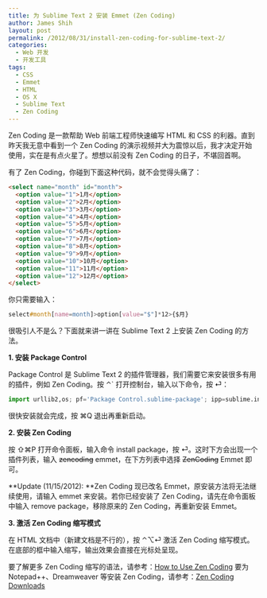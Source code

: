 ```yaml
---
title: 为 Sublime Text 2 安装 Emmet (Zen Coding)
author: James Shih
layout: post
permalink: /2012/08/31/install-zen-coding-for-sublime-text-2/
categories:
  - Web 开发
  - 开发工具
tags:
  - CSS
  - Emmet
  - HTML
  - OS X
  - Sublime Text
  - Zen Coding
---
```

Zen Coding 是一款帮助 Web 前端工程师快速编写 HTML 和 CSS 的利器。直到昨天我无意中看到一个 Zen Coding 的演示视频并大为震惊以后，我才决定开始使用，实在是有点火星了。想想以前没有 Zen Coding 的日子，不堪回首啊。

有了 Zen Coding，你碰到下面这种代码，就不会觉得头痛了：

```html
<select name="month" id="month">
  <option value="1">1月</option>
  <option value="2">2月</option>
  <option value="3">3月</option>
  <option value="4">4月</option>
  <option value="5">5月</option>
  <option value="6">6月</option>
  <option value="7">7月</option>
  <option value="8">8月</option>
  <option value="9">9月</option>
  <option value="10">10月</option>
  <option value="11">11月</option>
  <option value="12">12月</option>
</select>
```

你只需要输入：

```css
select#month[name=month]>option[value="$"]*12>{$月}
```

很吸引人不是么？下面就来讲一讲在 Sublime Text 2 上安装 Zen Coding 的方法。

<!--more-->

**1. 安装 Package Control**

Package Control 是 Sublime Text 2 的插件管理器，我们需要它来安装很多有用的插件，例如 Zen Coding。按 <span class="hotkey" title="Control + `">⌃`</span> 打开控制台，输入以下命令，按 <span class="hotkey" title="Return">⏎</span>：

```python
import urllib2,os; pf='Package Control.sublime-package'; ipp=sublime.installed_packages_path(); os.makedirs(ipp) if not os.path.exists(ipp) else None; urllib2.install_opener(urllib2.build_opener(urllib2.ProxyHandler())); open(os.path.join(ipp,pf),'wb').write(urllib2.urlopen('http://sublime.wbond.net/'+pf.replace(' ','%20')).read()); print 'Please restart Sublime Text to finish installation'
```

很快安装就会完成，按 <span class="hotkey" title="Command + Q">⌘Q</span> 退出再重新启动。

**2. 安装 Zen Coding**

按 <span class="hotkey" title="Shift + Command + P">⇧⌘P</span> 打开命令面板，输入命令 install package，按 <span class="hotkey" title="Return">⏎</span>。这时下方会出现一个插件列表，输入 <del datetime="2012-11-15T06:21:47+00:00">zencoding</del> emmet，在下方列表中选择 <del datetime="2012-11-15T06:21:47+00:00">ZenCoding</del> Emmet 即可。

**Update (11/15/2012): **Zen Coding 现已改名 Emmet，原安装方法将无法继续使用，请输入 emmet 来安装。若你已经安装了 Zen Coding，请先在命令面板中输入 remove package，移除原来的 Zen Coding，再重新安装 Emmet。

**3. 激活 Zen Coding 缩写模式**

在 HTML 文档中（新建文档是不行的），按 <span class="hotkey" title="Control + Option + Return">⌃⌥⏎</span> 激活 Zen Coding 缩写模式。在底部的框中输入缩写，输出效果会直接在光标处呈现。

要了解更多 Zen Coding 缩写的语法，请参考：[How to Use Zen Coding][1]
要为 Notepad++、Dreamweaver 等安装 Zen Coding，请参考：[Zen Coding Downloads][2]

 [1]: http://www.emeditor.com/modules/feature1/rewrite/tc_37.html
 [2]: http://code.google.com/p/zen-coding/downloads/list
